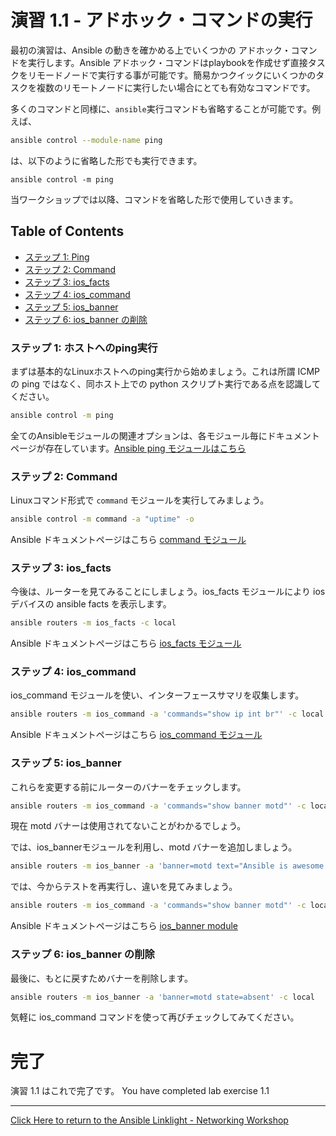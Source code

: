 # 演習 1.1 - アドホック・コマンドの実行

最初の演習は、Ansible の動きを確かめる上でいくつかの アドホック・コマンドを実行します。Ansible アドホック・コマンドはplaybookを作成せず直接タスクをリモードノードで実行する事が可能です。簡易かつクイックにいくつかのタスクを複数のリモートノードに実行したい場合にとても有効なコマンドです。

多くのコマンドと同様に、`ansible`実行コマンドも省略することが可能です。例えば、

```bash
ansible control --module-name ping
```

は、以下のように省略した形でも実行できます。
```
ansible control -m ping
```
当ワークショップでは以降、コマンドを省略した形で使用していきます。

## Table of Contents
 - [ステップ 1: Ping](#step-1-ping)
 - [ステップ 2: Command](#step-2-command)
 - [ステップ 3: ios_facts](#step-3-ios_facts)
 - [ステップ 4: ios_command](#step-4-ios_command)
 - [ステップ 5: ios_banner](#step-5-ios_banner)
 - [ステップ 6: ios_banner の削除](#step-6-ios_banner-removal)

### ステップ 1: ホストへのping実行

まずは基本的なLinuxホストへのping実行から始めましょう。これは所謂 ICMPの ping ではなく、同ホスト上での python スクリプト実行である点を認識してください。

```bash
ansible control -m ping
```
全てのAnsibleモジュールの関連オプションは、各モジュール毎にドキュメントページが存在しています。[Ansible ping モジュールはこちら](http://docs.ansible.com/ansible/latest/ping_module.html)

### ステップ 2: Command

Linuxコマンド形式で `command` モジュールを実行してみましょう。
```bash
ansible control -m command -a "uptime" -o
```

Ansible ドキュメントページはこちら [command モジュール](http://docs.ansible.com/ansible/latest/command_module.html)

### ステップ 3: ios_facts

今後は、ルーターを見てみることにしましょう。ios_facts モジュールにより ios デバイスの ansible facts を表示します。

```bash
ansible routers -m ios_facts -c local
```

Ansible ドキュメントページはこちら [ios_facts モジュール](http://docs.ansible.com/ansible/latest/ios_facts_module.html)

### ステップ 4: ios_command

ios_command モジュールを使い、インターフェースサマリを収集します。

```bash
ansible routers -m ios_command -a 'commands="show ip int br"' -c local
```
Ansible ドキュメントページはこちら [ios_command モジュール](http://docs.ansible.com/ansible/latest/ios_command_module.html)

### ステップ 5: ios_banner

これらを変更する前にルーターのバナーをチェックします。
```bash
ansible routers -m ios_command -a 'commands="show banner motd"' -c local
```
現在 motd バナーは使用されてないことがわかるでしょう。

では、ios_bannerモジュールを利用し、motd バナーを追加しましょう。

```bash
ansible routers -m ios_banner -a 'banner=motd text="Ansible is awesome!" state=present' -c local
```
では、今からテストを再実行し、違いを見てみましょう。
```bash
ansible routers -m ios_command -a 'commands="show banner motd"' -c local
```
Ansible ドキュメントページはこちら [ios_banner module](http://docs.ansible.com/ansible/latest/ios_banner_module.html)

### ステップ 6: ios_banner の削除

最後に、もとに戻すためバナーを削除します。

```bash
ansible routers -m ios_banner -a 'banner=motd state=absent' -c local
```
気軽に ios_command コマンドを使って再びチェックしてみてください。

# 完了
演習 1.1 はこれで完了です。
You have completed lab exercise 1.1

 ---
[Click Here to return to the Ansible Linklight - Networking Workshop](../README.md)
